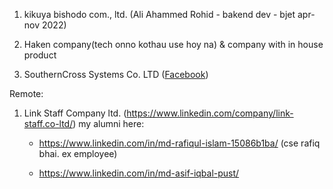 1. kikuya bishodo com., ltd. (Ali Ahammed Rohid - bakend dev - bjet apr-nov 2022)

2. Haken company(tech onno kothau use hoy na) & company with in house product

3. SouthernCross Systems Co. LTD ([Facebook](https://www.facebook.com/complicated.abid))

Remote:

1. Link Staff Company ltd. (https://www.linkedin.com/company/link-staff.co-ltd/)
   my alumni here:
   
   - https://www.linkedin.com/in/md-rafiqul-islam-15086b1ba/ (cse rafiq bhai. ex employee)
   
   - https://www.linkedin.com/in/md-asif-iqbal-pust/

